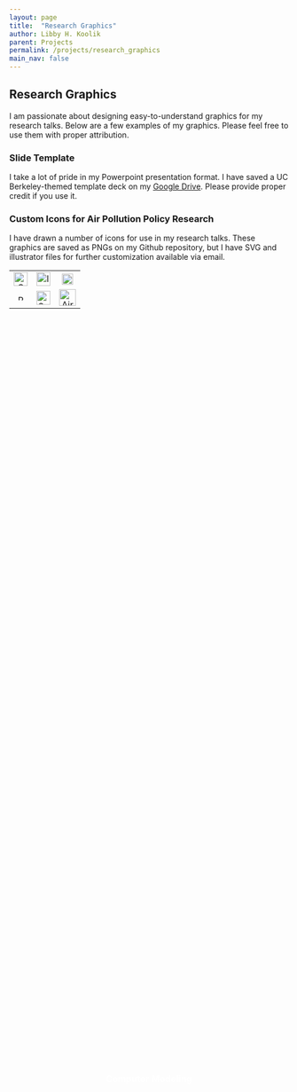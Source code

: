 ```yaml
---
layout: page
title:  "Research Graphics"
author: Libby H. Koolik
parent: Projects
permalink: /projects/research_graphics
main_nav: false
---
```


## Research Graphics

I am passionate about designing easy-to-understand graphics for my research talks. Below are a few examples of my graphics. Please feel free to use them with proper attribution.

### Slide Template
I take a lot of pride in my Powerpoint presentation format. I have saved a UC Berkeley-themed template deck on my [Google Drive](https://docs.google.com/presentation/d/1BjEPyJyxJjpy68SjDzuis9cBn-pb9psQ/edit?usp=sharing&ouid=102404854361369621684&rtpof=true&sd=true). Please provide proper credit if you use it.

### Custom Icons for Air Pollution Policy Research

I have drawn a number of icons for use in my research talks. These graphics are saved as PNGs on my Github repository, but I have SVG and illustrator files for further customization available via email.

<table style="border: none; width: 100%; height: 100%; table-layout: fixed;">
  <tr>
    <td style="border: none; text-align: center;">
      <a href="{{ site.baseurl }}/assets/research_graphics/computer_model-01.png">
        <img src="{{ site.baseurl }}/assets/research_graphics/computer_model-01.png" alt="Computer Modeling" width="25"/>
        <div style="position: absolute; top: 50%; left: 50%; transform: translate(-50%, -50%); color: white; font-size: 16px; font-weight: bold;">
          Computer Modeling
        </div>
      </a>
    </td>
    <td style="border: none; text-align: center;">
      <a href="{{ site.baseurl }}/assets/research_graphics/idea-01.png">
        <img src="{{ site.baseurl }}/assets/research_graphics/idea-01.png" alt="Ideation" width="25"/>
      </a>
    </td>
    <td style="border: none; text-align: center;">
      <a href="{{ site.baseurl }}/assets/research_graphics/policy-01.png">
        <img src="{{ site.baseurl }}/assets/research_graphics/policy-01.png" alt="Policy" width="20"/>
      </a>
    </td>
  </tr>
  <tr>
    <td style="border: none; text-align: center;">
      <a href="{{ site.baseurl }}/assets/research_graphics/reference_monitor-01.png">
        <img src="{{ site.baseurl }}/assets/research_graphics/reference_monitor-01.png" alt="Reference Air Pollution Monitor" width="10"/>
      </a>
    </td>
    <td style="border: none; text-align: center;">
      <a href="{{ site.baseurl }}/assets/research_graphics/satellite-01.png">
        <img src="{{ site.baseurl }}/assets/research_graphics/satellite-01.png" alt="Satellites" width="25"/>
      </a>
    </td>
    <td style="border: none; text-align: center;">
      <a href="{{ site.baseurl }}/assets/research_graphics/source_w_plume-01.png">
        <img src="{{ site.baseurl }}/assets/research_graphics/source_w_plume-01.png" alt="Air pollution sources" width="30"/>
      </a>
    </td>
  </tr>
</table>



### InMAP Methodology
The following images help visualize the [InMAP Source-Receptor Matrix](https://zenodo.org/records/7548607) created by Chris Tessum et al.

I designed this graphic to show how there are individual layers of the InMAP Source Receptor Matrix (ISRM) for each pollutant. 

<a href="{{ site.baseurl }}/assets/research_graphics/isrm_layers-01.png">
  <img src="{{ site.baseurl }}/assets/research_graphics/isrm_layers-01.png" alt="Visual representation of the ISRM layers" width="50"/>
</a>

I designed this graphic to illustrate how a fine-scale resolution model like InMAP can be trained by the parameters from a lower-spatial resolution model like CMAQ or WRF-Chem.

<a href="{{ site.baseurl }}/assets/research_graphics/cmaq_to_isrm-fixed-01.png">
  <img src="{{ site.baseurl }}/assets/research_graphics/cmaq_to_isrm-fixed-01.png" alt="Visual representation of how the ISRM is trained on a larger scale chemical-transport model like CMAQ or WRF" width="50"/>
</a>

I generated this map in Python to help show the irregular grid over the [California ISRM](https://zenodo.org/records/7548607).

<a href="{{ site.baseurl }}/assets/research_graphics/example_isrm_grid-01.png">
  <img src="{{ site.baseurl }}/assets/research_graphics/example_isrm_grid-01.png" alt="Example California ISRM grid" width="50"/>
</a>
